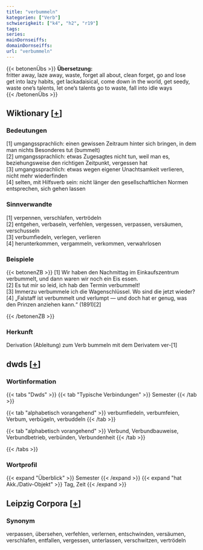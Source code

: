 ```yaml
---
title: "verbummeln"
kategorien: ["Verb"]
schwierigkeit: ["k4", "h2", "r19"]
tags:
series:
mainDornseiffs:
domainDornseiffs:
url: "verbummeln"
---
```


{{< betonenÜbs >}}
**Übersetzung:**  
fritter away, laze  away, waste, forget all about, clean forget, go and lose  
get into lazy habits, get lackadaisical, come down in the world, get  seedy, waste one’s talents, let one’s talents go to waste, fall into idle ways  
{{< /betonenÜbs >}}

## Wiktionary [[+](https://de.wiktionary.org/wiki/verbummeln)]

### Bedeutungen
[1] umgangssprachlich: einen gewissen Zeitraum hinter sich bringen, in dem man nichts Besonderes tut (bummelt)  
[2] umgangssprachlich: etwas Zugesagtes nicht tun, weil man es, beziehungsweise den richtigen Zeitpunkt, vergessen hat  
[3] umgangssprachlich: etwas wegen eigener Unachtsamkeit verlieren, nicht mehr wiederfinden  
[4] selten, mit Hilfsverb sein: nicht länger den gesellschaftlichen Normen entsprechen, sich gehen lassen  

### Sinnverwandte
[1] verpennen, verschlafen, vertrödeln  
[2] entgehen, verbaseln, verfehlen, vergessen, verpassen, versäumen, verschusseln  
[3] verbumfiedeln, verlegen, verlieren  
[4] herunterkommen, vergammeln, verkommen, verwahrlosen  

### Beispiele
{{< betonenZB >}}
[1] Wir haben den Nachmittag im Einkaufszentrum verbummelt, und dann waren wir noch ein Eis essen.  
[2] Es tut mir so leid, ich hab den Termin verbummelt!  
[3] Immerzu verbummele ich die Wagenschlüssel. Wo sind die jetzt wieder?  
[4] „Falstaff ist verbummelt und verlumpt — und doch hat er genug, was den Prinzen anziehen kann.“ (1891)[2]  

{{< /betonenZB >}}
### Herkunft
Derivation (Ableitung) zum Verb bummeln mit dem Derivatem ver-[1]  



## dwds [[+](https://www.dwds.de/wb/verbummeln)]

### Wortinformation
{{< tabs "Dwds" >}}
{{< tab "Typische Verbindungen" >}}
Semester
{{< /tab >}}

{{< tab "alphabetisch vorangehend" >}}
verbumfiedeln, verbumfeien, Verbum, verbügeln, verbuddeln
{{< /tab >}}

{{< tab "alphabetisch vorangehend" >}}
Verbund, Verbundbauweise, Verbundbetrieb, verbünden, Verbundenheit
{{< /tab >}}

{{< /tabs >}}

### Wortprofil
{{< expand "Überblick" >}} Semester {{< /expand >}}
{{< expand "hat Akk./Dativ-Objekt" >}} Tag, Zeit {{< /expand >}}

## Leipzig Corpora [[+](https://corpora.uni-leipzig.de/en/res?word=verbummeln&corpusId=deu_newscrawl-public_2018)]


### Synonym
verpassen, übersehen, verfehlen, verlernen, entschwinden, versäumen, verschlafen, entfallen, vergessen, unterlassen, verschwitzen, vertrödeln

